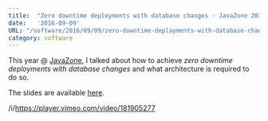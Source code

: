 ```yaml
---
title:  "Zero downtime deployments with database changes - JavaZone 2016"
date:   '2016-09-09'
URL: "/software/2016/09/09/zero-downtime-deplayments-with-database-changes.html"
category: software
---
```


This year @ [JavaZone](http://2016.javazone.no/), I talked about how to achieve 
*zero downtime deployments with database changes* and what architecture is required to do so.
 
The slides are available [here](/download/jz_2016/zero-downtime-deployments-with-db-changes.pdf).

/i/https://player.vimeo.com/video/181905277
